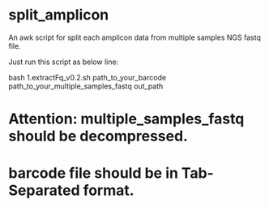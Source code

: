 # split_amplicon
An awk script for split each amplicon data from multiple samples NGS fastq file.

Just run this script as below line:

bash 1.extractFq_v0.2.sh path_to_your_barcode path_to_your_multiple_samples_fastq out_path

# Attention: multiple_samples_fastq should be decompressed.
# barcode file should be in Tab-Separated format.

